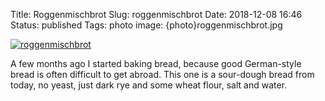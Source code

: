 Title: Roggenmischbrot
Slug: roggenmischbrot
Date: 2018-12-08 16:46
Status: published
Tags: photo
image: {photo}roggenmischbrot.jpg

[![roggenmischbrot]({photo}roggenmischbrot.jpg "roggenmischbrot")]({filename}/pic/roggenmischbrot.jpg)

A few months ago I started baking bread, because good German-style bread is often difficult to get abroad. This one is a sour-dough bread from today, no yeast, just dark rye and some wheat flour, salt and water.

